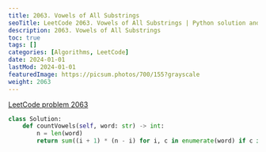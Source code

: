 ```yaml
---
title: 2063. Vowels of All Substrings
seoTitle: LeetCode 2063. Vowels of All Substrings | Python solution and explanation
description: 2063. Vowels of All Substrings
toc: true
tags: []
categories: [Algorithms, LeetCode]
date: 2024-01-01
lastMod: 2024-01-01
featuredImage: https://picsum.photos/700/155?grayscale
weight: 2063
---
```


[LeetCode problem 2063](https://leetcode.com/problems/vowels-of-all-substrings/)

```python
class Solution:
    def countVowels(self, word: str) -> int:
        n = len(word)
        return sum((i + 1) * (n - i) for i, c in enumerate(word) if c in 'aeiou')

```
